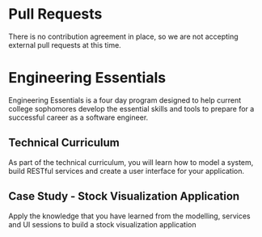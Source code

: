 # Pull Requests

There is no contribution agreement in place, so we are not accepting external pull requests at this time.

# Engineering Essentials

Engineering Essentials is a four day program designed to help current college sophomores develop the essential skills and tools to prepare for a successful career as a software engineer.

## Technical Curriculum

As part of the technical curriculum, you will learn how to model a system, build RESTful services and create a user interface for your application.

## Case Study - Stock Visualization Application

Apply the knowledge that you have learned from the modelling, services and UI sessions to build a stock visualization application
